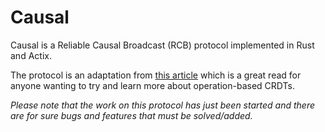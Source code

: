 # Causal
Causal is a Reliable Causal Broadcast (RCB) protocol implemented in Rust and Actix.

The protocol is an adaptation from [this article](https://bartoszsypytkowski.com/operation-based-crdts-protocol) which is a great
read for anyone wanting to try and learn more about operation-based CRDTs.

_Please note that the work on this protocol has just been started and there are for sure bugs and features that must be solved/added._